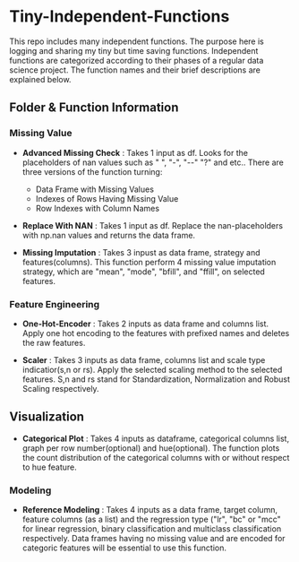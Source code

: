 # Tiny-Independent-Functions
This repo includes many independent functions. The purpose here is logging and sharing my tiny but time saving functions. 
Independent functions are categorized according to their phases of a regular data science project.
The function names and their brief descriptions are explained below.

## Folder & Function Information

### Missing Value

- **Advanced Missing Check** : Takes 1 input as df. Looks for the placeholders of nan values such as " ", "-", "--" "?" and etc.. There are three versions of the function turning:
  - Data Frame with Missing Values
  - Indexes of Rows Having Missing Value
  - Row Indexes with Column Names
 
- **Replace With NAN** : Takes 1 input as df. Replace the nan-placeholders with np.nan values and returns the data frame.

- **Missing Imputation** : Takes 3 inpust as data frame, strategy and features(columns). This function perform 4 missing value imputation strategy, which are "mean", "mode", "bfill", and "ffill", on selected features. 

### Feature Engineering

- **One-Hot-Encoder** : Takes 2 inputs as data frame and columns list. Apply one hot encoding to the features with prefixed names and deletes the raw features.

- **Scaler** : Takes 3 inputs as data frame, columns list and scale type indicatior(s,n or rs). Apply the selected scaling method to the selected features. S,n and rs stand for Standardization, Normalization and Robust Scaling respectively.

## Visualization

- **Categorical Plot** : Takes 4 inputs as dataframe, categorical columns list, graph per row number(optional) and hue(optional). The function plots the count distribution of the categorical columns with or without respect to hue feature.

### Modeling

- **Reference Modeling** : Takes 4 inputs as a data frame, target column, feature columns (as a list) and the regression type ("lr", "bc" or "mcc" for linear regression, binary classification and multiclass classification respectively. Data frames having no missing value and are encoded for categoric features will be essential to use this function.
